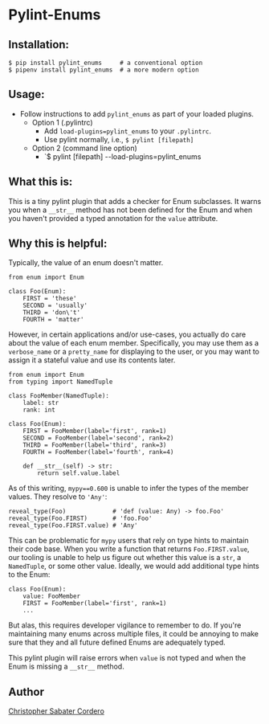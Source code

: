 # Pylint-Enums

## Installation:

```
$ pip install pylint_enums     # a conventional option
$ pipenv install pylint_enums  # a more modern option
```

## Usage:
- Follow instructions to add `pylint_enums` as part of your loaded plugins.
    - Option 1 (.pylintrc)
        - Add `load-plugins=pylint_enums` to your `.pylintrc`.
        - Use pylint normally, i.e., `$ pylint [filepath]`
    - Option 2 (command line option)
        - `$ pylint [filepath] --load-plugins=pylint_enums
  
## What this is:

This is a tiny pylint plugin that adds a checker for Enum subclasses.  It warns you when a `__str__` method has not been defined for the Enum and when you haven't provided a typed annotation for the `value` attribute.

## Why this is helpful:

Typically, the value of an enum doesn't matter.

```
from enum import Enum

class Foo(Enum):
    FIRST = 'these'
    SECOND = 'usually'
    THIRD = 'don\'t'
    FOURTH = 'matter'
```

However, in certain applications and/or use-cases, you actually do care about the value of each enum member.  Specifically, you may use them as a `verbose_name` or a `pretty_name` for displaying to the user, or you may want to assign it a stateful value and use its contents later.

```
from enum import Enum
from typing import NamedTuple

class FooMember(NamedTuple):
    label: str
    rank: int

class Foo(Enum):
    FIRST = FooMember(label='first', rank=1)
    SECOND = FooMember(label='second', rank=2)
    THIRD = FooMember(label='third', rank=3)
    FOURTH = FooMember(label='fourth', rank=4)

    def __str__(self) -> str:
        return self.value.label
```

As of this writing, `mypy==0.600` is unable to infer the types of the member values. They resolve to `'Any'`:

```
reveal_type(Foo)             # 'def (value: Any) -> foo.Foo'
reveal_type(Foo.FIRST)       # 'foo.Foo'
reveal_type(Foo.FIRST.value) # 'Any'
```

This can be problematic for `mypy` users that rely on type hints to maintain their code base.  When you write a function that returns `Foo.FIRST.value`, our tooling is unable to help us figure out whether this value is a `str`, a `NamedTuple`, or some other value.  Ideally, we would add additional type hints to the Enum:

```
class Foo(Enum):
    value: FooMember
    FIRST = FooMember(label='first', rank=1)
    ...
```

But alas, this requires developer vigilance to remember to do.  If you're maintaining many enums across multiple files, it could be annoying to make sure that they and all future defined Enums are adequately typed.

This pylint plugin will raise errors when `value` is not typed and when the Enum is missing a `__str__` method.

## Author

[Christopher Sabater Cordero](https://github.com/cs-cordero)
